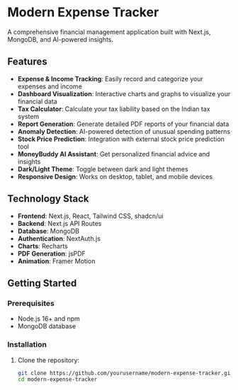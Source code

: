 # Modern Expense Tracker

A comprehensive financial management application built with Next.js, MongoDB, and AI-powered insights.

## Features

- **Expense & Income Tracking**: Easily record and categorize your expenses and income
- **Dashboard Visualization**: Interactive charts and graphs to visualize your financial data
- **Tax Calculator**: Calculate your tax liability based on the Indian tax system
- **Report Generation**: Generate detailed PDF reports of your financial data
- **Anomaly Detection**: AI-powered detection of unusual spending patterns
- **Stock Price Prediction**: Integration with external stock price prediction tool
- **MoneyBuddy AI Assistant**: Get personalized financial advice and insights
- **Dark/Light Theme**: Toggle between dark and light themes
- **Responsive Design**: Works on desktop, tablet, and mobile devices

## Technology Stack

- **Frontend**: Next.js, React, Tailwind CSS, shadcn/ui
- **Backend**: Next.js API Routes
- **Database**: MongoDB
- **Authentication**: NextAuth.js
- **Charts**: Recharts
- **PDF Generation**: jsPDF
- **Animation**: Framer Motion

## Getting Started

### Prerequisites

- Node.js 16+ and npm
- MongoDB database

### Installation

1. Clone the repository:
   ```bash
   git clone https://github.com/yourusername/modern-expense-tracker.git
   cd modern-expense-tracker

